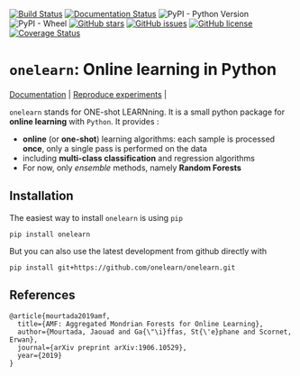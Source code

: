 
[![Build Status](https://travis-ci.com/onelearn/onelearn.svg?branch=master)](https://travis-ci.com/onelearn/onelearn)
[![Documentation Status](https://readthedocs.org/projects/onelearn/badge/?version=latest)](https://onelearn.readthedocs.io/en/latest/?badge=latest)
![PyPI - Python Version](https://img.shields.io/pypi/pyversions/onelearn)
![PyPI - Wheel](https://img.shields.io/pypi/wheel/onelearn)
[![GitHub stars](https://img.shields.io/github/stars/onelearn/onelearn)](https://github.com/onelearn/onelearn/stargazers)
[![GitHub issues](https://img.shields.io/github/issues/onelearn/onelearn)](https://github.com/onelearn/onelearn/issues)
[![GitHub license](https://img.shields.io/github/license/onelearn/onelearn)](https://github.com/onelearn/onelearn/blob/master/LICENSE)
[![Coverage Status](https://coveralls.io/repos/github/onelearn/onelearn/badge.svg?branch=master)](https://coveralls.io/github/onelearn/onelearn?branch=master)

# `onelearn`: Online learning in Python

[Documentation](https://onelearn.readthedocs.io) | [Reproduce experiments](https://onelearn.readthedocs.io/en/latest/experiments.html) |

`onelearn` stands for ONE-shot LEARNning. It is a small python package for **online learning** with ``Python``.
It provides :

- **online** (or **one-shot**) learning algorithms: each sample is processed **once**, only a 
  single pass is performed on the data
- including **multi-class classification** and regression algorithms
- For now, only *ensemble* methods, namely **Random Forests**


## Installation

The easiest way to install ``onelearn`` is using ``pip``

    pip install onelearn


But you can also use the latest development from github directly with

    pip install git+https://github.com/onelearn/onelearn.git

## References

    @article{mourtada2019amf,
      title={AMF: Aggregated Mondrian Forests for Online Learning},
      author={Mourtada, Jaouad and Ga{\"\i}ffas, St{\'e}phane and Scornet, Erwan},
      journal={arXiv preprint arXiv:1906.10529},
      year={2019}
    }
 